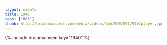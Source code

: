 ```yaml
--- 
layout: sieutv
title: 1940
tags: ["001"]
thumb: http://drainmainvein.com/media/videos/tmb/000/001/940/player.jpg
---
```

{% include drainmainvein key="1940" %} 
